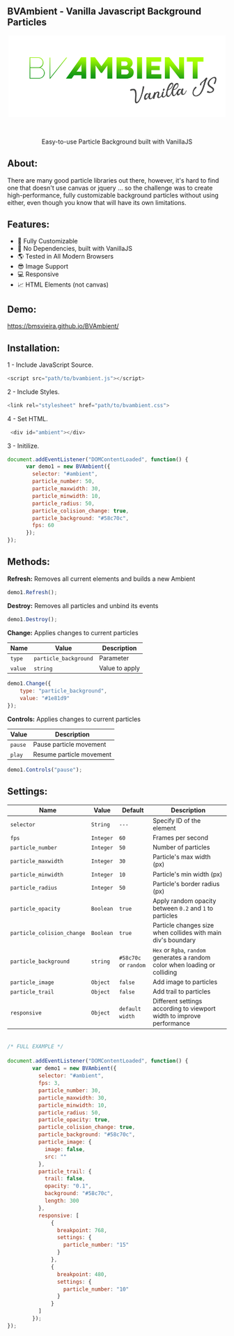 BVAmbient - Vanilla Javascript Background Particles 
--
<p align="center">
<img width="500" src="https://raw.githubusercontent.com/BMSVieira/BVAmbient/main/demo-template/images/BV.png">
</p>
<br>
<p align="center">
Easy-to-use Particle Background built with VanillaJS
</p>

About:
-
There are many good particle libraries out there, however, it's hard to find one that doesn't use canvas or jquery ... so the challenge was to create high-performance, fully customizable background particles without using either, even though you know that will have its own limitations.

Features:
-
- 🔧 Fully Customizable
- 💪 No Dependencies, built with VanillaJS
- 🌎 Tested in All Modern Browsers
- 😎 Image Support
- 💻 Responsive
- 📈 HTML Elements (not canvas)


Demo:
-
https://bmsvieira.github.io/BVAmbient/

Installation:
-

1 - Include JavaScript Source.
```javascript
<script src="path/to/bvambient.js"></script>
```
2 - Include Styles.
```javascript
<link rel="stylesheet" href="path/to/bvambient.css">
```
4 - Set HTML.
```javascript
 <div id="ambient"></div>
```
3 - Initilize.
```javascript
document.addEventListener("DOMContentLoaded", function() {
      var demo1 = new BVAmbient({
        selector: "#ambient",
        particle_number: 50,
        particle_maxwidth: 30,
        particle_minwidth: 10,
        particle_radius: 50,
        particle_colision_change: true,
        particle_background: "#58c70c",
        fps: 60
      });
});
```
Methods:
-

<b>Refresh:</b>
Removes all current elements and builds a new Ambient

```javascript
demo1.Refresh();
```

<b>Destroy:</b>
Removes all particles and unbind its events

```javascript
demo1.Destroy();
```

<b>Change:</b>
Applies changes to current particles

| Name | Value | Description |
| --- | --- | --- |
| `type` | `particle_background` | Parameter |
| `value` | `string` | Value to apply |

```javascript
demo1.Change({
    type: "particle_background",
    value: "#1e81d9"
});
```

<b>Controls:</b>
Applies changes to current particles

| Value | Description |
| --- | --- |
| `pause` | Pause particle movement |
| `play` | Resume particle movement |

```javascript
demo1.Controls("pause");
```

Settings:
-
| Name | Value | Default | Description |
| --- | --- | --- | --- |
| `selector` | `String`  | `---` |  Specify ID of the element|
| `fps` | `Integer` | `60` | Frames per second |
| `particle_number` | `Integer` | `50` |  Number of particles|
| `particle_maxwidth` | `Integer` | `30` |  Particle's max width (px) |
| `particle_minwidth` | `Integer` | `10` | Particle's min width (px) |
| `particle_radius` | `Integer` | `50` | Particle's border radius (px) 
| `particle_opacity` | `Boolean` | `true` | Apply random opacity between `0.2` and `1` to particles |
| `particle_colision_change` | `Boolean` | `true` | Particle changes size when collides with main div's boundary |
| `particle_background` | `string` | `#58c70c` or `random` | `Hex` or `Rgba`, `random` generates a random color when loading or colliding |
| `particle_image` | `Object` | `false` | Add image to particles |
| `particle_trail` | `Object` | `false` | Add trail to particles |
| `responsive` | `Object` | `default width` | Different settings according to viewport width to improve performance |

```javascript

/* FULL EXAMPLE */

document.addEventListener("DOMContentLoaded", function() {
        var demo1 = new BVAmbient({
          selector: "#ambient",
          fps: 3,
          particle_number: 30,
          particle_maxwidth: 30,
          particle_minwidth: 10,
          particle_radius: 50,
          particle_opacity: true,
          particle_colision_change: true,
          particle_background: "#58c70c",
          particle_image: {
            image: false,
            src: ""
          },
          particle_trail: {
            trail: false,
            opacity: "0.1",
            background: "#58c70c",
            length: 300
          },
          responsive: [
              {
                breakpoint: 768,
                settings: {
                  particle_number: "15"
                }
              },
              {
                breakpoint: 480,
                settings: {
                  particle_number: "10"
                }
              }
          ]
        });
});
```

